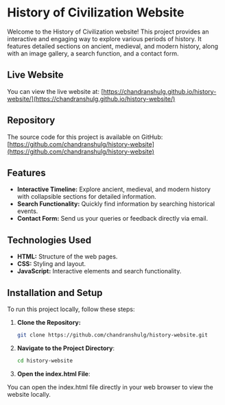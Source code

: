 # History of Civilization Website

Welcome to the History of Civilization website! This project provides an interactive and engaging way to explore various periods of history. It features detailed sections on ancient, medieval, and modern history, along with an image gallery, a search function, and a contact form.

## Live Website

You can view the live website at: [https://chandranshulg.github.io/history-website/](https://chandranshulg.github.io/history-website/)

## Repository

The source code for this project is available on GitHub: [https://github.com/chandranshulg/history-website](https://github.com/chandranshulg/history-website)

## Features

- **Interactive Timeline:** Explore ancient, medieval, and modern history with collapsible sections for detailed information.
- **Search Functionality:** Quickly find information by searching historical events.
- **Contact Form:** Send us your queries or feedback directly via email.

## Technologies Used

- **HTML:** Structure of the web pages.
- **CSS:** Styling and layout.
- **JavaScript:** Interactive elements and search functionality.

## Installation and Setup

To run this project locally, follow these steps:

1. **Clone the Repository:**

   ```bash
   git clone https://github.com/chandranshulg/history-website.git
2. **Navigate to the Project Directory**:

   ```bash
   cd history-website
   
3. **Open the index.html File**:

You can open the index.html file directly in your web browser to view the website locally. 
